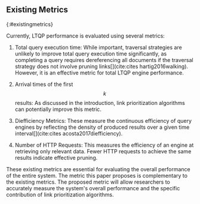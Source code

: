 ## Existing Metrics
{:#existingmetrics}

Currently, LTQP performance is evaluated using several metrics:

1. Total query execution time: While important, traversal strategies are unlikely to improve total query execution time significantly, as completing a query requires dereferencing all documents if the traversal strategy does not involve pruning links[](cite:cites hartig2016walking). However, it is an effective metric for total LTQP engine performance.

2. Arrival times of the first $$ k $$ results: As discussed in the introduction, link prioritization algorithms can potentially improve this metric.

3. Diefficiency Metrics: These measure the continuous efficiency of query engines by reflecting the density of produced results over a given time interval[](cite:cites acosta2017diefficiency). 

4. Number of HTTP Requests: This measures the efficiency of an engine at retrieving only relevant data. Fewer HTTP requests to achieve the same results indicate effective pruning.

These existing metrics are essential for evaluating the overall performance of the entire system. The metric this paper proposes is complementary to the existing metrics. The proposed metric will allow researchers to accurately measure the system's overall performance and the specific contribution of link prioritization algorithms.


<!-- 
Currently, LTQP performance is measured using several metrics. 
The first is the total execution time of a query. While this is an important metric, traversal strategies are unlikely to improve [it](cite:cites hartig2016walking), as completing a query likely requires dereferencing all documents. 
An alternative to total execution time is the arrival times of the first $$ k $$ results, which, as discussed in the introduction, can potentially be improved by link prioritization algorithms.
Similarly, [diefficiency metrics](cite:cites acosta2017diefficiency) can be used to measure the continuous efficiency of query engines during query execution. 
Diefficiency metrics reflect the density of produced results over given time interval. 
Finally, the number of HTTP requests measures the efficiency of an engine at retrieving only relevant data. Specifically, if an engine is able to retrieve the same results with less HTTP requests, it indicates effective pruning.

These existing metrics are essential for evaluating the overall performance of the entire system. 
By introducing the proposed metric in this paper, researchers can more accurately measure both the performance of the entire system and the specific contribution of link prioritization algorithms. -->


<!-- 1. Talk about existing metrics used for comparison (short)
    1. Total execution time
    2. Diefficiency
    3. First $$ k $$ result arrival times
2. Discuss that these metrics are complementary and combining the proposed metric with these metrics will give a clear idea of performance. -->